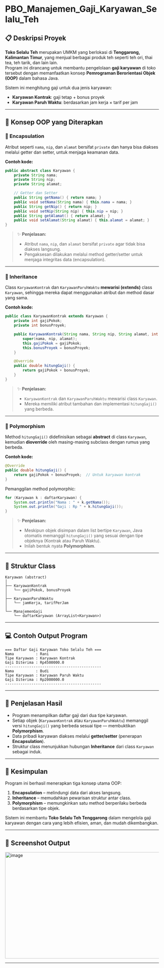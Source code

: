 # PBO_Manajemen_Gaji_Karyawan_Selalu_Teh

## 📋 Deskripsi Proyek

**Toko Selalu Teh** merupakan UMKM yang berlokasi di **Tenggarong, Kalimantan Timur**, yang menjual berbagai produk teh seperti teh ori, thai tea, teh tarik, dan lain lain.  
Program ini dirancang untuk membantu pengelolaan **gaji karyawan** di toko tersebut dengan memanfaatkan konsep **Pemrograman Berorientasi Objek (OOP)** dalam bahasa Java.

Sistem ini menghitung gaji untuk dua jenis karyawan:
- **Karyawan Kontrak**: gaji tetap + bonus proyek  
- **Karyawan Paruh Waktu**: berdasarkan jam kerja × tarif per jam  

---

## 🧠 Konsep OOP yang Diterapkan

### 🔹 Encapsulation
Atribut seperti `nama`, `nip`, dan `alamat` bersifat `private` dan hanya bisa diakses melalui getter dan setter, untuk menjaga keamanan data.

**Contoh kode:**
```java
public abstract class Karyawan {
    private String nama;
    private String nip;
    private String alamat;

    // Getter dan Setter
    public String getNama() { return nama; }
    public void setNama(String nama) { this.nama = nama; }
    public String getNip() { return nip; }
    public void setNip(String nip) { this.nip = nip; }
    public String getAlamat() { return alamat; }
    public void setAlamat(String alamat) { this.alamat = alamat; }
}
```

> ✨ **Penjelasan:**
> - Atribut `nama`, `nip`, dan `alamat` bersifat `private` agar tidak bisa diakses langsung.  
> - Pengaksesan dilakukan melalui method getter/setter untuk menjaga integritas data (encapsulation).

---

### 🔹 Inheritance
Class `KaryawanKontrak` dan `KaryawanParuhWaktu` **mewarisi (extends)** class `Karyawan`, sehingga mereka dapat menggunakan atribut dan method dasar yang sama.

**Contoh kode:**
```java
public class KaryawanKontrak extends Karyawan {
    private int gajiPokok;
    private int bonusProyek;

    public KaryawanKontrak(String nama, String nip, String alamat, int gajiPokok, int bonusProyek) {
        super(nama, nip, alamat);
        this.gajiPokok = gajiPokok;
        this.bonusProyek = bonusProyek;
    }

    @Override
    public double hitungGaji() {
        return gajiPokok + bonusProyek;
    }
}
```

> ✨ **Penjelasan:**
> - `KaryawanKontrak` dan `KaryawanParuhWaktu` mewarisi class `Karyawan`.  
> - Mereka memiliki atribut tambahan dan implementasi `hitungGaji()` yang berbeda.

---

### 🔹 Polymorphism
Method `hitungGaji()` didefinisikan sebagai **abstract** di class `Karyawan`, kemudian **dioverride** oleh masing-masing subclass dengan rumus yang berbeda.

**Contoh kode:**
```java
@Override
public double hitungGaji() {
    return gajiPokok + bonusProyek;  // Untuk karyawan kontrak
}
```

Pemanggilan method polymorphic:
```java
for (Karyawan k : daftarKaryawan) {
    System.out.println("Nama : " + k.getNama());
    System.out.println("Gaji : Rp " + k.hitungGaji());
}
```

> ✨ **Penjelasan:**
> - Meskipun objek disimpan dalam list bertipe `Karyawan`, Java otomatis memanggil `hitungGaji()` yang sesuai dengan tipe objeknya (Kontrak atau Paruh Waktu).  
> - Inilah bentuk nyata **Polymorphism**.

---

## 🧩 Struktur Class

```
Karyawan (abstract)
│
├── KaryawanKontrak
│   └── gajiPokok, bonusProyek
│
├── KaryawanParuhWaktu
│   └── jamKerja, tarifPerJam
│
└── ManajemenGaji
    └── daftarKaryawan (ArrayList<Karyawan>)
```

---

## 💻 Contoh Output Program

```
=== Daftar Gaji Karyawan Toko Selalu Teh ===
Nama          : Rani
Tipe Karyawan : Karyawan Kontrak
Gaji Diterima : Rp4500000.0
--------------------------------------------
Nama          : Budi
Tipe Karyawan : Karyawan Paruh Waktu
Gaji Diterima : Rp2000000.0
--------------------------------------------
```

---

## 🧾 Penjelasan Hasil
- Program menampilkan daftar gaji dari dua tipe karyawan.  
- Setiap objek (`KaryawanKontrak` atau `KaryawanParuhWaktu`) memanggil versi `hitungGaji()` yang berbeda sesuai tipe — membuktikan **Polymorphism**.  
- Data pribadi karyawan diakses melalui **getter/setter** (penerapan **Encapsulation**).  
- Struktur class menunjukkan hubungan **Inheritance** dari class `Karyawan` sebagai induk.

---

## 🏁 Kesimpulan
Program ini berhasil menerapkan tiga konsep utama OOP:
1. **Encapsulation** – melindungi data dari akses langsung.  
2. **Inheritance** – memudahkan pewarisan struktur antar class.  
3. **Polymorphism** – memungkinkan satu method berperilaku berbeda berdasarkan tipe objek.

Sistem ini membantu **Toko Selalu Teh Tenggarong** dalam mengelola gaji karyawan dengan cara yang lebih efisien, aman, dan mudah dikembangkan.

---

## 📸 Screenshot Output
<img width="778" height="348" alt="image" src="https://github.com/user-attachments/assets/fdc2e885-ecb5-42f0-9f4a-99d3bad410de" />


---
